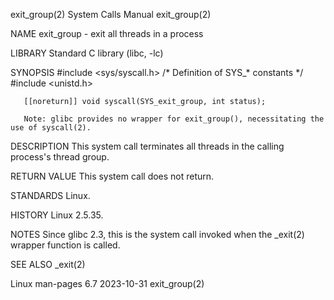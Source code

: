 exit_group(2)							      System Calls Manual							 exit_group(2)

NAME
       exit_group - exit all threads in a process

LIBRARY
       Standard C library (libc, -lc)

SYNOPSIS
       #include <sys/syscall.h>	      /* Definition of SYS_* constants */
       #include <unistd.h>

       [[noreturn]] void syscall(SYS_exit_group, int status);

       Note: glibc provides no wrapper for exit_group(), necessitating the use of syscall(2).

DESCRIPTION
       This system call terminates all threads in the calling process's thread group.

RETURN VALUE
       This system call does not return.

STANDARDS
       Linux.

HISTORY
       Linux 2.5.35.

NOTES
       Since glibc 2.3, this is the system call invoked when the _exit(2) wrapper function is called.

SEE ALSO
       _exit(2)

Linux man-pages 6.7							  2023-10-31								 exit_group(2)
